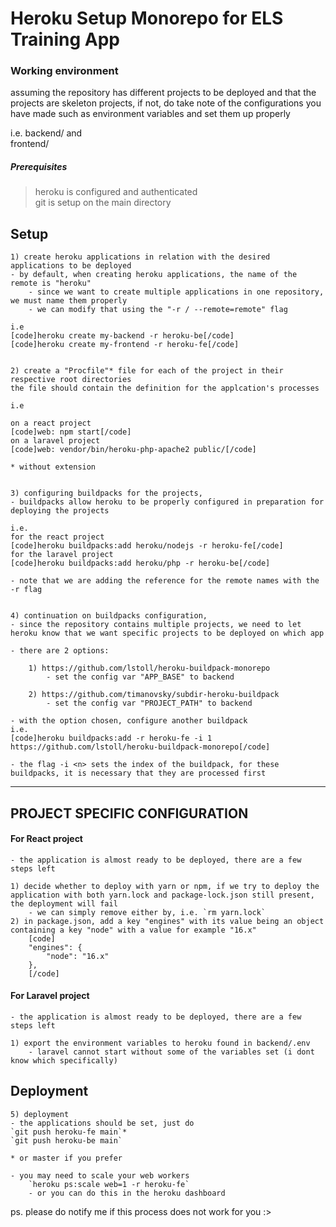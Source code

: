 # Heroku Setup Monorepo for ELS Training App


### Working environment

assuming the repository has different projects to be deployed
and that the projects are skeleton projects, if not,
do take note of the configurations you have made such as environment variables and set them up properly

i.e.
backend/   and   
frontend/

##### Prerequisites
>heroku is configured and authenticated  
git is setup on the main directory


## Setup

    1) create heroku applications in relation with the desired applications to be deployed
    - by default, when creating heroku applications, the name of the remote is "heroku"
        - since we want to create multiple applications in one repository, we must name them properly
        - we can modify that using the "-r / --remote=remote" flag

    i.e
    [code]heroku create my-backend -r heroku-be[/code]
    [code]heroku create my-frontend -r heroku-fe[/code]


    2) create a "Procfile"* file for each of the project in their respective root directories
    the file should contain the definition for the applcation's processes

    i.e

    on a react project
    [code]web: npm start[/code]
    on a laravel project 
    [code]web: vendor/bin/heroku-php-apache2 public/[/code]

    * without extension


    3) configuring buildpacks for the projects,
    - buildpacks allow heroku to be properly configured in preparation for deploying the projects

    i.e.
    for the react project
    [code]heroku buildpacks:add heroku/nodejs -r heroku-fe[/code]
    for the laravel project
    [code]heroku buildpacks:add heroku/php -r heroku-be[/code]

    - note that we are adding the reference for the remote names with the -r flag


    4) continuation on buildpacks configuration,
    - since the repository contains multiple projects, we need to let heroku know that we want specific projects to be deployed on which app

    - there are 2 options:

        1) https://github.com/lstoll/heroku-buildpack-monorepo
            - set the config var "APP_BASE" to backend

        2) https://github.com/timanovsky/subdir-heroku-buildpack
            - set the config var "PROJECT_PATH" to backend

    - with the option chosen, configure another buildpack
    i.e.
    [code]heroku buildpacks:add -r heroku-fe -i 1 https://github.com/lstoll/heroku-buildpack-monorepo[/code]

    - the flag -i <n> sets the index of the buildpack, for these buildpacks, it is necessary that they are processed first

---
## PROJECT SPECIFIC CONFIGURATION

#### For React project
    - the application is almost ready to be deployed, there are a few steps left

    1) decide whether to deploy with yarn or npm, if we try to deploy the application with both yarn.lock and package-lock.json still present, the deployment will fail
        - we can simply remove either by, i.e. `rm yarn.lock`
    2) in package.json, add a key "engines" with its value being an object containing a key "node" with a value for example "16.x"
        [code]
        "engines": {
            "node": "16.x"
        },
        [/code]

#### For Laravel project
    - the application is almost ready to be deployed, there are a few steps left

    1) export the environment variables to heroku found in backend/.env
        - laravel cannot start without some of the variables set (i dont know which specifically)


## Deployment
    5) deployment
    - the applications should be set, just do
    `git push heroku-fe main`* 
    `git push heroku-be main`

    * or master if you prefer

    - you may need to scale your web workers
        `heroku ps:scale web=1 -r heroku-fe`
        - or you can do this in the heroku dashboard


ps. please do notify me if this process does not work for you :>
